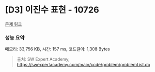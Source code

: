 # [D3] 이진수 표현 - 10726 

[문제 링크](https://swexpertacademy.com/main/code/problem/problemDetail.do?contestProbId=AXRSXf_a9qsDFAXS) 

### 성능 요약

메모리: 33,756 KB, 시간: 157 ms, 코드길이: 1,308 Bytes



> 출처: SW Expert Academy, https://swexpertacademy.com/main/code/problem/problemList.do